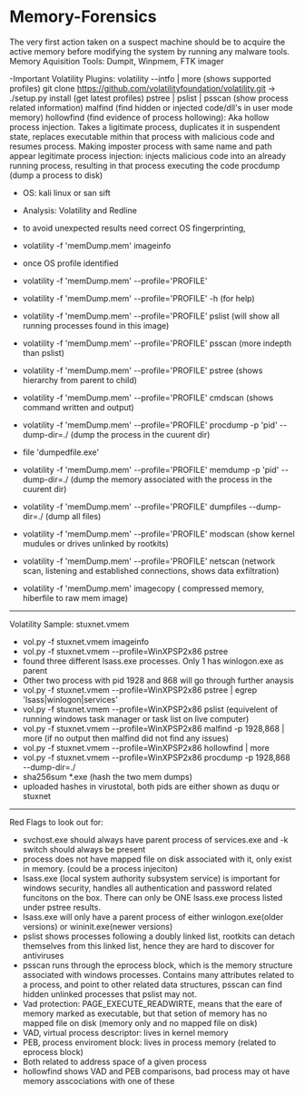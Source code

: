 # Memory-Forensics
The very first action taken on a suspect machine should be to acquire the active memory before modifying the system by running any malware tools.
Memory Aquisition Tools:
Dumpit, Winpmem, FTK imager

-Important Volatility Plugins:
volatility --intfo | more (shows supported profiles)
git clone https://github.com/volatilityfoundation/volatility.git -> ./setup.py install (get latest profiles)
pstree | pslist | psscan (show process related information)
malfind (find hidden or injected code/dll's in user mode memory)
hollowfind (find evidence of process hollowing): Aka hollow process injection. Takes a ligitimate process, duplicates it in suspendent state, replaces executable mithin that process with malicious code and resumes process. Making imposter process with same name and path appear legitimate
process injection: injects malicious code into an already running process, resulting in that process executing the code
procdump (dump a process to disk)

- OS: kali linux or san sift
- Analysis: Volatility and Redline

- to avoid unexpected results need correct OS fingerprinting, 
 - volatility -f 'memDump.mem' imageinfo
- once OS profile identified
 - volatility -f 'memDump.mem' --profile='PROFILE' 
 - volatility -f 'memDump.mem' --profile='PROFILE' -h (for help)
 - volatility -f 'memDump.mem' --profile='PROFILE' pslist (will show all running processes found in this image)
 - volatility -f 'memDump.mem' --profile='PROFILE' psscan (more indepth than pslist)
 - volatility -f 'memDump.mem' --profile='PROFILE' pstree (shows hierarchy from parent to child)
 - volatility -f 'memDump.mem' --profile='PROFILE' cmdscan (shows command written and output)
 - volatility -f 'memDump.mem' --profile='PROFILE' procdump -p 'pid' --dump-dir=./ (dump the process in the cuurent dir)
 - file 'dumpedfile.exe'
 - volatility -f 'memDump.mem' --profile='PROFILE' memdump -p 'pid' --dump-dir=./ (dump the memory associated with the process in the cuurent dir)
 - volatility -f 'memDump.mem' --profile='PROFILE' dumpfiles --dump-dir=./ (dump all files)
 - volatility -f 'memDump.mem' --profile='PROFILE' modscan (show kernel mudules or drives unlinked by rootkits)
 - volatility -f 'memDump.mem' --profile='PROFILE' netscan (network scan, listening and established connections, shows data exfiltration)
 - volatility -f 'memDump.mem' imagecopy ( compressed memory, hiberfile to raw mem image)
 
 -------------------------------
 Volatility Sample: stuxnet.vmem
 - vol.py -f stuxnet.vmem imageinfo
 - vol.py -f stuxnet.vmem --profile=WinXPSP2x86 pstree
 - found three different lsass.exe processes. Only 1 has winlogon.exe as parent
 - Other two process with pid 1928 and 868 will go through further anaysis
 - vol.py -f stuxnet.vmem --profile=WinXPSP2x86 pstree | egrep 'lsass|winlogon|services'
 - vol.py -f stuxnet.vmem --profile=WinXPSP2x86 pslist (equivelent of running windows task manager or task list on live computer)
 - vol.py -f stuxnet.vmem --profile=WinXPSP2x86 malfind -p 1928,868 | more (if no output then malfind did not find any issues)
 - vol.py -f stuxnet.vmem --profile=WinXPSP2x86 hollowfind | more
 - vol.py -f stuxnet.vmem --profile=WinXPSP2x86 procdump -p 1928,868 --dump-dir=./
 - sha256sum *.exe (hash the two mem dumps)
 - uploaded hashes in virustotal, both pids are either shown as duqu or stuxnet
 -------------------------------
 Red Flags to look out for:
 - svchost.exe should always have parent process of services.exe and -k switch should always be present
 - process does not have mapped file on disk associated with it, only exist in memory.  (could be  a process injeciton)
 - lsass.exe (local system authority subsystem service) is important for windows security, handles all authentication and password related funcitons on the box. There can only be ONE lsass.exe process listed under pstree results.
 - lsass.exe will only have a parent process of either winlogon.exe(older versions) or wininit.exe(newer versions)
 - pslist shows processes following a doubly linked list, rootkits can detach themselves from this linked list, hence they are hard to discover for antiviruses
 - psscan runs through the eprocess block, which is the memory structure associated with windows processes. Contains many attributes related to a process, and point to other related data structures, psscan can find hidden unlinked processes that pslist may not.
- Vad protection: PAGE_EXECUTE_READWIRTE, means that the eare of memory marked as executable, but that setion of memory has no mapped file on disk (memory only and no mapped file on disk)
- VAD, virtual process descriptor: lives in kernel memory 
- PEB, process enviroment block: lives in process memory (related to eprocess block)
- Both related to address space of a given process
- hollowfind shows VAD and PEB comparisons, bad process may ot have memory asscociations with one of these
